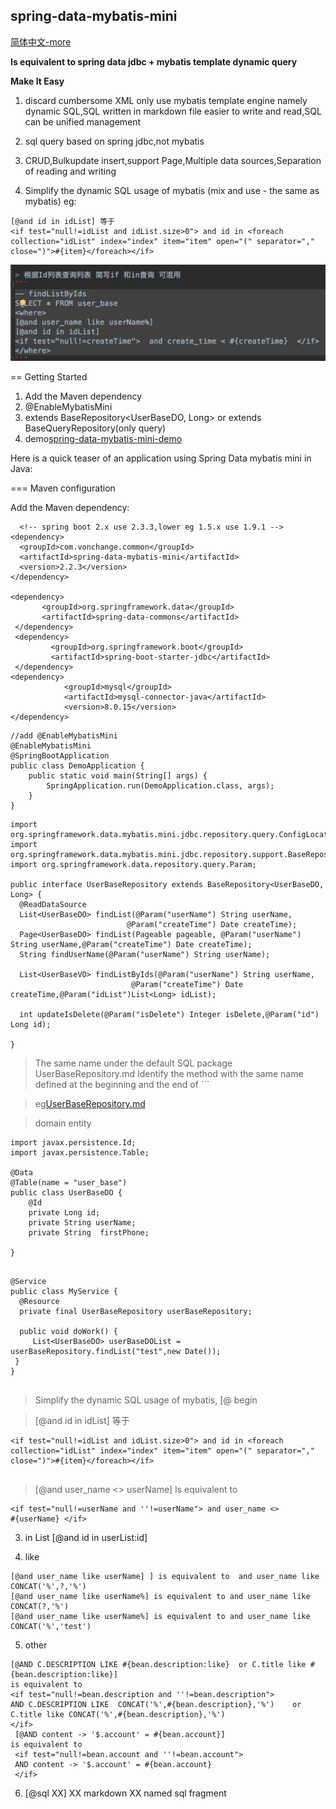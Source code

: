 ## spring-data-mybatis-mini
[简体中文-more](README.md) 

**Is equivalent to spring data jdbc + mybatis template dynamic query**

**Make It Easy**

1. discard cumbersome XML only use mybatis template engine namely
   dynamic SQL,SQL written in markdown file easier to write and read,SQL
   can be unified management

2. sql query based on spring jdbc,not mybatis

3. CRUD,Bulkupdate insert,support Page,Multiple data sources,Separation 
   of reading and writing

4. Simplify the dynamic SQL usage of mybatis (mix and use - the same as
   mybatis) eg:

```
[@and id in idList] 等于
<if test="null!=idList and idList.size>0"> and id in <foreach
collection="idList" index="index" item="item" open="(" separator=","
close=")">#{item}</foreach></if>
```
![例子](mini.png)


== Getting Started

1. Add the Maven dependency
2. @EnableMybatisMini
3. extends BaseRepository<UserBaseDO, Long> or extends
   BaseQueryRepository(only query) 
4. demo[spring-data-mybatis-mini-demo](https://github.com/VonChange/spring-data-mybatis-mini-demo/blob/master/src/test/java/com/vonchange/nine/demo/dao/UserBaseRepositoryTest.java)
 
 Here is a quick teaser of an application using Spring Data mybatis mini
 in Java:

=== Maven configuration

Add the Maven dependency:

```
  <!-- spring boot 2.x use 2.3.3,lower eg 1.5.x use 1.9.1 -->
<dependency>
  <groupId>com.vonchange.common</groupId>
  <artifactId>spring-data-mybatis-mini</artifactId>
  <version>2.2.3</version>
</dependency>

<dependency>
       <groupId>org.springframework.data</groupId>
       <artifactId>spring-data-commons</artifactId>
 </dependency>
 <dependency>
         <groupId>org.springframework.boot</groupId>
         <artifactId>spring-boot-starter-jdbc</artifactId>
 </dependency>
<dependency>
            <groupId>mysql</groupId>
            <artifactId>mysql-connector-java</artifactId>
            <version>8.0.15</version>
</dependency>
```
```
//add @EnableMybatisMini
@EnableMybatisMini
@SpringBootApplication 
public class DemoApplication {
    public static void main(String[] args) {
        SpringApplication.run(DemoApplication.class, args);
    }
} 
```
``` 
import org.springframework.data.mybatis.mini.jdbc.repository.query.ConfigLocation;
import org.springframework.data.mybatis.mini.jdbc.repository.support.BaseRepository;
import org.springframework.data.repository.query.Param;

public interface UserBaseRepository extends BaseRepository<UserBaseDO, Long> {
  @ReadDataSource
  List<UserBaseDO> findList(@Param("userName") String userName,
                          @Param("createTime") Date createTime);
  Page<UserBaseDO> findList(Pageable pageable, @Param("userName") String userName,@Param("createTime") Date createTime);
  String findUserName(@Param("userName") String userName);

  List<UserBaseVO> findListByIds(@Param("userName") String userName,
                           @Param("createTime") Date createTime,@Param("idList")List<Long> idList);

  int updateIsDelete(@Param("isDelete") Integer isDelete,@Param("id") Long id);
  
}
```

> The same name under the default SQL package UserBaseRepository.md
> Identify the method with the same name defined at the beginning and
> the end of ```

> eg[UserBaseRepository.md](https://github.com/VonChange/spring-data-mybatis-mini/blob/master/UserBaseRepository.md)



>  domain entity
```
import javax.persistence.Id;
import javax.persistence.Table;

@Data
@Table(name = "user_base")
public class UserBaseDO {
    @Id
    private Long id;
    private String userName;
    private String  firstPhone;

}
```


```

@Service
public class MyService {
  @Resource
  private final UserBaseRepository userBaseRepository;

  public void doWork() {
     List<UserBaseDO> userBaseDOList = userBaseRepository.findList("test",new Date());
 }
}


```



> Simplify the dynamic SQL usage of mybatis, \[@ begin

>   \[@and id in idList] 等于

```
<if test="null!=idList and idList.size>0"> and id in <foreach
collection="idList" index="index" item="item" open="(" separator=","
close=")">#{item}</foreach></if>
  
  ```
  
>   \[@and user_name <> userName] Is equivalent to

```
<if test="null!=userName and ''!=userName"> and user_name <>
#{userName} </if>
   ```
   
3. in List \[@and id in userList:id]

4.  like 

 ```
 [@and user_name like userName] ] is equivalent to  and user_name like CONCAT('%',?,'%')  
 [@and user_name like userName%] is equivalent to and user_name like  CONCAT(?,'%') 
 [@and user_name like userName%] is equivalent to and user_name like CONCAT('%','test')   
 
 ```
 
5. other

```
[@AND C.DESCRIPTION LIKE #{bean.description:like}  or C.title like #{bean.description:like}]
is equivalent to
<if test="null!=bean.description and ''!=bean.description">
AND C.DESCRIPTION LIKE  CONCAT('%',#{bean.description},'%')    or C.title like CONCAT('%',#{bean.description},'%')
</if>
 [@AND content -> '$.account' = #{bean.account}]
is equivalent to
 <if test="null!=bean.account and ''!=bean.account">
 AND content -> '$.account' = #{bean.account}
 </if>

```

6. \[@sql XX] XX markdown XX named sql fragment


